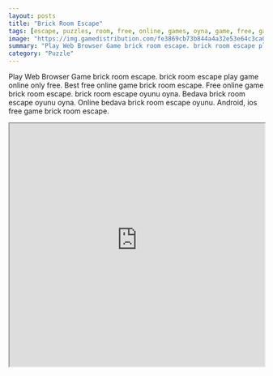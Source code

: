 ```yaml
---
layout: posts
title: "Brick Room Escape"
tags: [escape, puzzles, room, free, online, games, oyna, game, free, games, play, play, games]
image: "https://img.gamedistribution.com/fe3869cb73b844a4a32e53e64c3ca092.jpg"
summary: "Play Web Browser Game brick room escape. brick room escape play game online only free. Best free online game brick room escape. Free online game brick room escape. brick room escape oyunu oyna. Bedava brick room escape oyunu oyna. Online bedava brick room escape oyunu. Android, ios free game brick room escape."
category: "Puzzle"
---
```


Play Web Browser Game brick room escape. brick room escape play game online only free. Best free online game brick room escape. Free online game brick room escape. brick room escape oyunu oyna. Bedava brick room escape oyunu oyna. Online bedava brick room escape oyunu. Android, ios free game brick room escape.

<iframe width="100%" height="480px;" src="https://flash.gamedistribution.com?game=fe3869cb73b844a4a32e53e64c3ca092"></iframe>